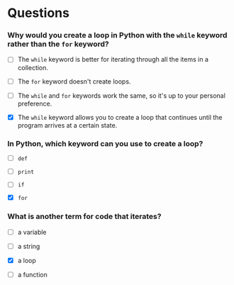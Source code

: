 # Questions

### Why would you create a loop in Python with the ```while``` keyword rather than the ```for``` keyword?

- [ ] The ```while``` keyword is better for iterating through all the items in a collection.

- [ ] The ``for`` keyword doesn't create loops.

- [ ] The ```while``` and ```for``` keywords work the same, so it's up to your personal preference.

- [x] The ```while``` keyword allows you to create a loop that continues until the program arrives at a certain state.

### In Python, which keyword can you use to create a loop?

- [ ] ```def```

- [ ] ```print```

- [ ] ```if```

- [x] ```for```

### What is another term for code that iterates?

- [ ] a variable

- [ ] a string

- [x] a loop

- [ ] a function

